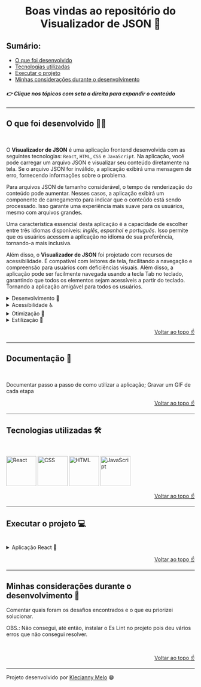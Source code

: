 <h1 id="top" align="center">Boas vindas ao repositório do Visualizador de JSON 📄</h1>

<h2>Sumário:</h2>

- [O que foi desenvolvido](#summary)
- [Tecnologias utilizadas](#tech)
- [Executar o projeto](#execute)
- [Minhas considerações durante o desenvolvimento](#considerations)

<h5>👉 Clique nos tópicos com seta a direita para expandir o conteúdo</h5>

---

<h2 id="summary">O que foi desenvolvido 👩‍💻</h2>

<br>

O **Visualizador de JSON** é uma aplicação frontend desenvolvida com as seguintes tecnologias: `React`, `HTML`, `CSS` e `JavaScript`. Na aplicação, você pode carregar um arquivo JSON e visualizar seu conteúdo diretamente na tela. Se o arquivo JSON for inválido, a aplicação exibirá uma mensagem de erro, fornecendo informações sobre o problema.

Para arquivos JSON de tamanho considerável, o tempo de renderização do conteúdo pode aumentar. Nesses casos, a aplicação exibirá um componente de carregamento para indicar que o conteúdo está sendo processado. Isso garante uma experiência mais suave para os usuários, mesmo com arquivos grandes.

Uma característica essencial desta aplicação é a capacidade de escolher entre três idiomas disponíveis: _inglês_, _espanhol_ e _português_. Isso permite que os usuários acessem a aplicação no idioma de sua preferência, tornando-a mais inclusiva.

Além disso, o **Visualizador de JSON** foi projetado com recursos de acessibilidade. É compatível com leitores de tela, facilitando a navegação e compreensão para usuários com deficiências visuais. Além disso, a aplicação pode ser facilmente navegada usando a tecla Tab no teclado, garantindo que todos os elementos sejam acessíveis a partir do teclado. Tornando a aplicação amigável para todos os usuários.
<br>

<details><summary>Desenvolvimento 🎯</summary>

A aplicação foi cuidadosamente desenvolvida, com foco na usabilidade e na eficiência. Algumas das principais características do desenvolvimento incluem:

- **React JSON View**: Utilizei a biblioteca [React JSON View](https://www.npmjs.com/package/react-json-view) para criar uma visualização imersiva e amigável do JSON diretamente na tela, tornando a experiência de visualização mais eficiente;

- **Acessibilidade Prioritária**: Um dos principais desafios foi garantir que a aplicação fosse acessível a todos. Implementei recursos, como rótulos ARIA e descrições alternativas, para melhorar a experiência de usuários com deficiências visuais e necessidades de navegação assistida;

- **Otimização de Desempenho**: Reconheõ a importância de uma renderização rápida, especialmente ao lidar com arquivos grandes. Implementei otimizações para garantir que o conteúdo seja processado e exibido o mais rapidamente possível, tornando a interação com a aplicação mais ágil.

O objetivo é oferecer uma experiência de alta qualidade aos usuários, garantindo que a acessibilidade e o desempenho estejam no centro do desenvolvimento.

</details>

<details><summary>Acessibilidade ♿️</summary>

Minha preocupação com a acessibilidade se reflete em uma série de recursos cuidadosamente implementados para garantir que os usuários tenham a melhor experiência possível:

- **Rótulos ARIA**: Utilizei aria-label, aria-labelledby e aria-describedby para fornecer informações e contextos significativos para elementos, tornando a navegação mais compreensível para leitores de tela;

- **Textos Alternativos**: Implementei atributos alt em imagens para descrever seu conteúdo, beneficiando usuários que não podem visualizar as imagens;

- **Navegação por Teclado**: O uso aprimorado do atributo tabindex permite uma navegação mais eficiente da página usando apenas o teclado;

- **Multilíngue**: A página pode ser traduzida para três idiomas: português, inglês e espanhol, garantindo que os usuários possam escolher o idioma de sua preferência;

- **Feedback para Erros**: Implementei mensagem de erro para indicar quando um arquivo inválido é enviado, ajudando os usuários a entenderem o problema;

- **Experiência Ininterrupta**: Um ícone de carregamento será renderizado na tela enquanto o conteúdo do arquivo é processado, tornando a espera mais clara e menos frustrante para todos;

- **Interatividade Melhorada**: Alterei as cores dos elementos em resposta aos eventos de hover e clique, tornando a experiência mais dinâmica e interativa;

- **Botão Inteligente**: Adotei uma lógica que desabilita o botão quando não há conteúdo na tela, habilitando-o automaticamente quando o conteúdo está disponível, melhorando a usabilidade geral da página.

</details>

<details><summary>Otimização 🔧</summary>

Visando proporcionar a melhor experiência aos usuários ao visualizar arquivos JSON na tela, adotei uma abordagem de _otimização_. Para alcançar o menor tempo de renderização possível, desativei alguns recursos da biblioteca React JSON View:

- **Habilitação da Área de Transferência (Clipboard)**: A funcionalidade de copiar para a área de transferência foi desativada para minimizar a carga de processamento.

- **Exibição de Tamanho de Objetos**: A página não exibe o tamanho dos objetos, pois isso pode gerar um aumento no tempo de renderização.

- **Exibição de Tipos de Dados**: Desativei a exibição dos tipos de dados, o que ajuda a simplificar o processo de renderização.

- **Exibição de Chaves de Arrays**: Também optei por não exibir as chaves dos arrays, o que contribui para um carregamento mais rápido.

Com essas otimizações, conseguimos alcançar o menor tempo de renderização na tela, garantindo que os usuários desfrutem de uma experiência ágil ao visualizar arquivos JSON na aplicação.

</details>

<details><summary>Estilização 🎨</summary>

Comentar quais recursos visuais que utilizei na página

Fontes: Nunito e Roboto (ver elementos e tamanhos da fonte)

Cores:
#efefef
#d9d9d9
#c3c3c3
#333333
#000000
#818181

Tipos de cursor: default, pointer e not-allowed

Icones: pasta aberta no input de enviar arquivo, lixeira no botão de limpar o conteúdo

Emojis: bandeira dos paises referentes aos idiomas disponíveis na aplicação (inglês, espanhol e português) e coração no footer

outline: para marcar o contepudo que está sendo focado pela navegação do usuário

</details>

<p align="right"><a href="#top">Voltar ao topo ☝</a></p>

---

<h2 id="tech">Documentação 📕</h2>

<br>

Documentar passo a passo de como utilizar a aplicação; Gravar um GIF de cada etapa

<p align="right"><a href="#top">Voltar ao topo ☝</a></p>

---

<h2 id="tech">Tecnologias utilizadas 🛠</h2>

<br>

<img title="React" alt="React" height="80" width="80" src="https://cdn.jsdelivr.net/gh/devicons/devicon/icons/react/react-original.svg" /> <img title="CSS" alt="CSS" height="80" width="80" src="https://cdn.jsdelivr.net/gh/devicons/devicon/icons/css3/css3-original.svg" />  <img title="HTML" alt="HTML" height="80" width="80" src="https://cdn.jsdelivr.net/gh/devicons/devicon/icons/html5/html5-original.svg" /> <img title="JavaScript" alt="JavaScript" height="80" width="80" src="https://cdn.jsdelivr.net/gh/devicons/devicon/icons/javascript/javascript-original.svg" />
          
<p align="right"><a href="#top">Voltar ao topo ☝</a></p>

---

<h2 id="execute">Executar o projeto 💻</h2>

<br>

<details><summary>Aplicação React 🎉</summary>

Para clonar o projeto, instalar as dependências e iniciar a aplicação `React`, execute os comandos na ordem a seguir:

```bash
  git clone https://github.com/Kecbm/rinhadefrontend.git
```

```bash
  cd rinhadefrontend
```

```bash
  npm install
```

```bash
  npm start
```

</details>

<p align="right"><a href="#top">Voltar ao topo ☝</a></p>

---

<h2 id="considerations">Minhas considerações durante o desenvolvimento 📝</h2>

Comentar quais foram os desafios encontrados e o que eu priorizei solucionar.

OBS.: Não consegui, até então, instalar o Es Lint no projeto pois deu vários erros que não consegui resolver.

<br>

<p align="right"><a href="#top">Voltar ao topo ☝</a></p>

---

Projeto desenvolvido por [Klecianny Melo](https://www.linkedin.com/in/kecbm/) 😁
